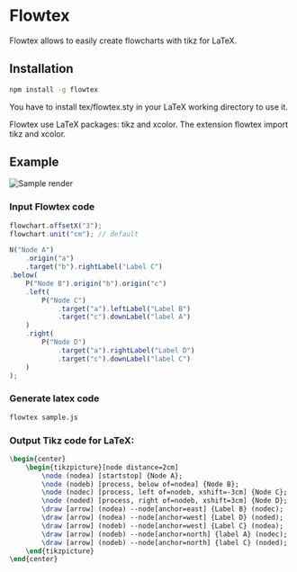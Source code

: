# Flowtex

Flowtex allows to easily create flowcharts with tikz for LaTeX.

## Installation

```bash
npm install -g flowtex
```

You have to install tex/flowtex.sty in your LaTeX working directory to use it.

Flowtex use LaTeX packages: tikz and xcolor. The extension flowtex import tikz
and xcolor.

## Example

![Sample render](https://raw.githubusercontent.com/pierre-luc/flowtex/master/sample/sample.png)

### Input Flowtex code
```javascript
flowchart.offsetX("3");
flowchart.unit("cm"); // default

N("Node A")
    .origin("a")
    .target("b").rightLabel("Label C")
.below(
    P("Node B").origin("b").origin("c")
    .left(
        P("Node C")
            .target("a").leftLabel("Label B")
            .target("c").downLabel("label A")
    )
    .right(
        P("Node D")
            .target("a").rightLabel("Label D")
            .target("c").downLabel("label C")
    )
);
```

### Generate latex code
```bash
flowtex sample.js
```

### Output Tikz code for LaTeX:
```latex
\begin{center}
    \begin{tikzpicture}[node distance=2cm]
        \node (nodea) [startstop] {Node A};
        \node (nodeb) [process, below of=nodea] {Node B};
        \node (nodec) [process, left of=nodeb, xshift=-3cm] {Node C};
        \node (noded) [process, right of=nodeb, xshift=3cm] {Node D};
        \draw [arrow] (nodea) --node[anchor=east] {Label B} (nodec);
        \draw [arrow] (nodea) --node[anchor=west] {Label D} (noded);
        \draw [arrow] (nodeb) --node[anchor=west] {Label C} (nodea);
        \draw [arrow] (nodeb) --node[anchor=north] {label A} (nodec);
        \draw [arrow] (nodeb) --node[anchor=north] {label C} (noded);
    \end{tikzpicture}
\end{center}
```
